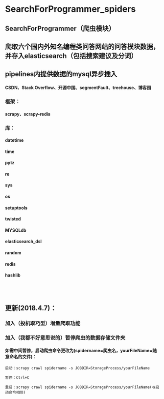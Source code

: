 # SearchForProgrammer_spiders
## SearchForProgrammer（爬虫模块）
## 爬取六个国内外知名编程类问答网站的问答模块数据，并存入elasticsearch（包括搜索建议及分词）
## pipelines内提供数据的mysql异步插入
#### CSDN、Stack Overflow、开源中国、segmentFault、treehouse、博客园
### 框架：
#### scrapy、scrapy-redis
### 库：
#### datetime
#### time
#### pytz
#### re
#### sys
#### os
#### setuptools
#### twisted
#### MYSQLdb
#### elasticsearch_dsl
#### random
#### redis
#### hashlib
<br></br>
## 更新(2018.4.7)：
### 加入（投机取巧型）增量爬取功能
### 加入（我都不好意思说的）暂停爬虫的数据存储文件夹
#### 如需中间暂停，启动爬虫命令更改为(spidername=爬虫名，yourFileName=随意命名的文件)：
    启动：scrapy crawl spidername -s JOBDIR=StorageProcess/yourFileName
    
    暂停：Ctrl+C
    
    重启：scrapy crawl spidername -s JOBDIR=StorageProcess/yourFileName(与启动命令相同)
